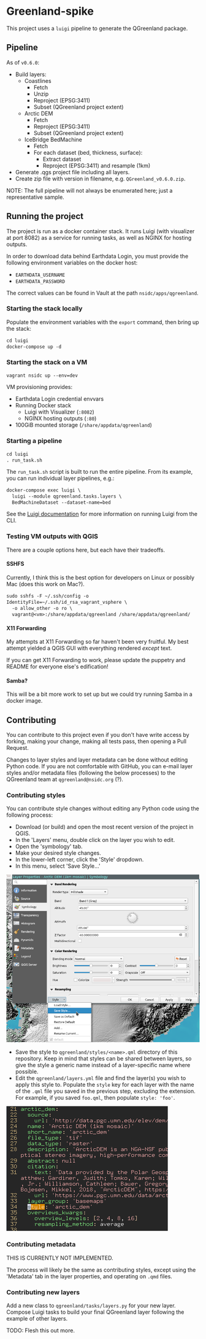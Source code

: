 # Greenland-spike

This project uses a `luigi` pipeline to generate the QGreenland package.


## Pipeline

As of `v0.6.0`:

* Build layers:
    * Coastlines
        * Fetch
        * Unzip
        * Reproject (EPSG:3411)
        * Subset (QGreenland project extent)
    * Arctic DEM
        * Fetch
        * Reproject (EPSG:3411)
        * Subset (QGreenland project extent)
    * IceBridge BedMachine
        * Fetch
        * For each dataset (bed, thickness, surface):
            * Extract dataset
            * Reproject (EPSG:3411) and resample (1km)
* Generate .qgs project file including all layers.
* Create zip file with version in filename, e.g. `QGreenland_v0.6.0.zip`.

NOTE: The full pipeline will not always be enumerated here; just a
representative sample.


## Running the project

The project is run as a docker container stack. It runs Luigi (with visualizer
at port 8082) as a service for running tasks, as well as NGINX for hosting
outputs.

In order to download data behind Earthdata Login, you must provide the
following environment variables on the docker host:

* `EARTHDATA_USERNAME`
* `EARTHDATA_PASSWORD`

The correct values can be found in Vault at the path `nsidc/apps/qgreenland`.


### Starting the stack locally

Populate the environment variables with the `export` command, then bring up the
stack:

    cd luigi
    docker-compose up -d


### Starting the stack on a VM

```
vagrant nsidc up --env=dev
```

VM provisioning provides:

  * Earthdata Login credential envvars
  * Running Docker stack
    * Luigi with Visualizer (`:8082`)
    * NGINX hosting outputs (`:80`)
  * 100GiB mounted storage (`/share/appdata/qgreenland`)


### Starting a pipeline

```
cd luigi
. run_task.sh
```

The `run_task.sh` script is built to run the entire pipeline. From its example,
you can run individual layer pipelines, e.g.:

```
docker-compose exec luigi \
  luigi --module qgreenland.tasks.layers \
  BedMachineDataset --dataset-name=bed
```

See the [Luigi documentation](https://luigi.readthedocs.io/en/stable/running_luigi.html)
for more information on running Luigi from the CLI.


### Testing VM outputs with QGIS

There are a couple options here, but each have their tradeoffs.


#### SSHFS

Currently, I think this is the best option for developers on Linux or possibly
Mac (does this work on Mac?).


```
sudo sshfs -F ~/.ssh/config -o IdentityFile=~/.ssh/id_rsa_vagrant_vsphere \
  -o allow_other -o ro \
  vagrant@<vm>:/share/appdata/qgreenland /share/appdata/qgreenland/
```


#### X11 Forwarding

My attempts at X11 Forwarding so far haven't been very fruitful. My best
attempt yielded a QGIS GUI with everything rendered _except_ text.

If you can get X11 Forwarding to work, please update the puppetry and README
for everyone else's edification!


#### Samba?

This will be a bit more work to set up but we could try running Samba in a
docker image.


## Contributing

You can contribute to this project even if you don't have write access by
forking, making your change, making all tests pass, then opening a Pull
Request.

Changes to layer styles and layer metadata can be done without editing
Python code. If you are not comfortable with GitHub, you can e-mail layer
styles and/or metadata files (following the below processes) to the QGreenland
team at `qgreenland@nsidc.org` (?).


### Contributing styles

You can contribute style changes without editing any Python code using the
following process:

* Download (or build) and open the most recent version of the project in QGIS.
* In the 'Layers' menu, double click on the layer you wish to edit.
* Open the 'symbology' tab.
* Make your desired style changes.
* In the lower-left corner, click the 'Style' dropdown.
* In this menu, select 'Save Style...'

![Save style](docs/images/save_style.png)

* Save the style to `qgreenland/styles/<name>.qml` directory of this
  repository. Keep in mind that styles can be shared between layers, so give
  the style a generic name instead of a layer-specific name where possible.
* Edit the `qgreenland/layers.yml` file and find the layer(s) you wish to apply
  this style to. Populate the `style` key for each layer with the name of the
  `.qml` file you saved in the previous step, excluding the extension. For
  example, if you saved `foo.qml`, then populate `style: 'foo'`.

![Style in YAML](docs/images/style_in_yaml.png)


### Contributing metadata

THIS IS CURRENTLY NOT IMPLEMENTED.

The process will likely be the same as contributing styles, except using the
'Metadata' tab in the layer properties, and operating on `.qmd` files.


### Contributing new layers

Add a new class to `qgreenland/tasks/layers.py` for your new layer. Compose
Luigi tasks to build your final QGreenland layer following the example of other
layers.

TODO: Flesh this out more.
